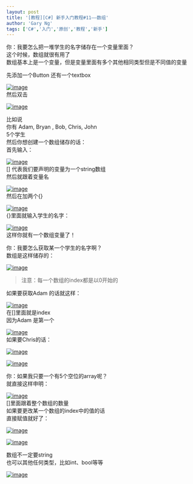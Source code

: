 ```yaml
---
layout: post
title: '[教程][C#] 新手入门教程#11——数组'
author: 'Gary Ng'
tags: ['C#','入门','原创','教程','新手']
---
```


你：我要怎么把一堆学生的名字储存在一个变量里面？  
 这个时候，数组就很有用了  
 数组基本上是一个变量，但是变量里面有多个其他相同类型但是不同值的变量  
<!-- More -->  
 先添加一个Button 还有一个textbox  

[![image](http://lh4.ggpht.com/-rkqvxb2aZGk/UocZp5GpfBI/AAAAAAAAF1k/-6GoIxIpA78/image_thumb%25255B10%25255D.png?imgmax=800 "image")](http://lh6.ggpht.com/-BnE3M8j_1Yk/UocZpOXqXJI/AAAAAAAAF1c/H2ev_ey69TY/s1600-h/image%25255B32%25255D.png)  
 然后双击  

[![image](http://lh3.ggpht.com/-Yq_SgMoOCqg/UocZrkalCLI/AAAAAAAAF10/VGheruPI04E/image_thumb%25255B2%25255D.png?imgmax=800 "image")](http://lh3.ggpht.com/-l-4Sziut_EM/UocZq5ts3bI/AAAAAAAAF1s/W2S2qqWWcS8/s1600-h/image%25255B8%25255D.png)  
  
 比如说  
 你有 Adam, Bryan , Bob, Chris, John  
 5个学生  
 然后你想创建一个数组储存的话：  
 首先输入：  

[![image](http://lh5.ggpht.com/-xRxs53Z7Vzs/UocZs9jWQ_I/AAAAAAAAF2E/m_GC55keyZo/image_thumb%25255B3%25255D.png?imgmax=800 "image")](http://lh6.ggpht.com/-nLRd1vdHwvA/UocZsc0hf4I/AAAAAAAAF18/CvW9N-CUu9M/s1600-h/image%25255B11%25255D.png)  
 [] 代表我们要声明的变量为一个string数组  
 然后就跟着变量名  

[![image](http://lh3.ggpht.com/-TKhgBIV2mcE/UocZuJYPZsI/AAAAAAAAF2U/_sLwtTMtpLI/image_thumb%25255B4%25255D.png?imgmax=800 "image")](http://lh3.ggpht.com/-jIXg1uib02U/UocZtfzuo6I/AAAAAAAAF2M/o-W_DWD3VEw/s1600-h/image%25255B14%25255D.png)  
 然后在加两个{}  

[![image](http://lh4.ggpht.com/-WpT_lkVVmZA/UocZvck7xAI/AAAAAAAAF2k/AJu2vwB1Oy0/image_thumb%25255B5%25255D.png?imgmax=800 "image")](http://lh3.ggpht.com/-s5kc7INl2ao/UocZu1egOiI/AAAAAAAAF2c/NMyvFeVbPaQ/s1600-h/image%25255B17%25255D.png)  
 {}里面就输入学生的名字：  

[![image](http://lh4.ggpht.com/-HbheMAGjMTA/UocZw_tlEFI/AAAAAAAAF20/y1YkZO3MZNA/image_thumb%25255B7%25255D.png?imgmax=800 "image")](http://lh6.ggpht.com/-kp7rHSzRw4o/UocZwIq6HFI/AAAAAAAAF2s/_RDuRBW9A-0/s1600-h/image%25255B23%25255D.png)  
 这样你就有一个数组变量了！  
  
 你：我要怎么获取某一个学生的名字啊？  
 数组是这样储存的：  

[![image](http://lh4.ggpht.com/-hRJOiIDWs2g/UocZx0pV-AI/AAAAAAAAF3E/4YTUNUYYBm0/image_thumb%25255B9%25255D.png?imgmax=800 "image")](http://lh5.ggpht.com/-nJlyq4YDesE/UocZxXMwv1I/AAAAAAAAF28/ox8uhqcoQVE/s1600-h/image%25255B29%25255D.png)  

> 注意：每一个数组的index都是以0开始的

如果要获取Adam 的话就这样：  

[![image](http://lh6.ggpht.com/-ZZd9w3uKOmU/UocZzQ4BK2I/AAAAAAAAF3U/VRSqV7rEXyg/image_thumb%25255B11%25255D.png?imgmax=800 "image")](http://lh4.ggpht.com/-UpZtu_Z7wHQ/UocZytgqbOI/AAAAAAAAF3M/4wTdEvEBQP4/s1600-h/image%25255B35%25255D.png)  
 在[]里面就是index  
 因为Adam 是第一个  

[![image](http://lh3.ggpht.com/-DZk3b4RDKrU/UocZ0hLRRvI/AAAAAAAAF3k/_KDfYKoteGQ/image_thumb%25255B12%25255D.png?imgmax=800 "image")](http://lh5.ggpht.com/-fNOoiLsVsY4/UocZz7IancI/AAAAAAAAF3c/u2X3PWZZuPg/s1600-h/image%25255B38%25255D.png)  
 如果要Chris的话：  

[![image](http://lh6.ggpht.com/-DYufzwKfA70/UocZ1_Kr4MI/AAAAAAAAF30/9UcmN6Jtxcg/image_thumb%25255B14%25255D.png?imgmax=800 "image")](http://lh6.ggpht.com/-alrB3l2sC14/UocZ1e7xfCI/AAAAAAAAF3s/yrnirp7AGAk/s1600-h/image%25255B44%25255D.png)  

[![image](http://lh4.ggpht.com/-PMXI2P68Gig/UocZ3Zcb7zI/AAAAAAAAF4E/mg68P_T98cg/image_thumb%25255B13%25255D.png?imgmax=800 "image")](http://lh4.ggpht.com/-jW3Y98M-58k/UocZ2oiKeDI/AAAAAAAAF38/S5sQiOaq6AI/s1600-h/image%25255B41%25255D.png)  
  
 你：如果我只要一个有5个空位的array呢？  
 就直接这样申明：  

[![image](http://lh4.ggpht.com/-yjH1D6uRRsQ/UocZ4vD2XCI/AAAAAAAAF4U/COt_5G1MGok/image_thumb%25255B15%25255D.png?imgmax=800 "image")](http://lh3.ggpht.com/-_M_oY1t3qB4/UocZ37ucDiI/AAAAAAAAF4M/Es6wB1R2yGc/s1600-h/image%25255B47%25255D.png)  
 []里面跟着整个数组的数量  
 如果要更改某一个数组的index中的值的话  
 直接赋值就好了：  

[![image](http://lh6.ggpht.com/-81RUyyv3ENo/UocZ5zkbNHI/AAAAAAAAF4k/IaESQ7IUlLs/image_thumb%25255B16%25255D.png?imgmax=800 "image")](http://lh6.ggpht.com/-pGJDoSdUTZc/UocZ5ZRx1bI/AAAAAAAAF4c/S2_NRzt__gs/s1600-h/image%25255B50%25255D.png)  

[![image](http://lh6.ggpht.com/-VkttmsbHu-4/UocZ7Pkue1I/AAAAAAAAF40/4MO04BOfDnY/image_thumb%25255B17%25255D.png?imgmax=800 "image")](http://lh5.ggpht.com/-a6j1nKAxOG4/UocZ6ZMEV5I/AAAAAAAAF4s/wy-Gvo_FuDw/s1600-h/image%25255B53%25255D.png)  
  
 数组不一定要string  
 也可以其他任何类型，比如int、bool等等  

[![image](http://lh6.ggpht.com/-c7SOrStnHT4/UocZ8qrsDzI/AAAAAAAAF5A/hlgiIvVp0kU/image_thumb%25255B18%25255D.png?imgmax=800 "image")](http://lh5.ggpht.com/-qGucrH62D1k/UocZ7452GiI/AAAAAAAAF48/C3My1fcMTEI/s1600-h/image%25255B56%25255D.png)

